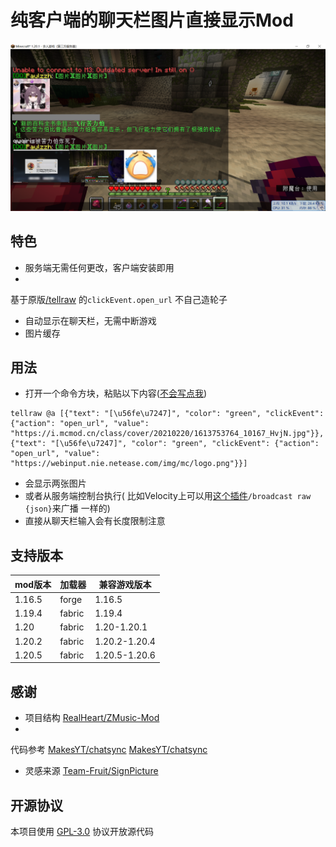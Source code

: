 # 纯客户端的聊天栏图片直接显示Mod

![](./show.png)

## 特色

- 服务端无需任何更改，客户端安装即用
-
基于原版[/tellraw](https://zh.minecraft.wiki/w/%E6%96%87%E6%9C%AC%E7%BB%84%E4%BB%B6%E6%A0%BC%E5%BC%8F#%E7%82%B9%E5%87%BB%E4%BA%8B%E4%BB%B6)
的`clickEvent.open_url` 不自己造轮子
- 自动显示在聊天栏，无需中断游戏
- 图片缓存

## 用法

- 打开一个命令方块，粘贴以下内容([不会写点我](https://www.mcmod.cn/tools/cbcreator/#/tellraw/))

````
tellraw @a [{"text": "[\u56fe\u7247]", "color": "green", "clickEvent": {"action": "open_url", "value": "https://i.mcmod.cn/class/cover/20210220/1613753764_10167_HvjN.jpg"}},{"text": "[\u56fe\u7247]", "color": "green", "clickEvent": {"action": "open_url", "value": "https://webinput.nie.netease.com/img/mc/logo.png"}}]
````

- 会显示两张图片
- 或者从服务端控制台执行(
  比如Velocity上可以用[这个插件](https://github.com/OskarsMC-Plugins/broadcast)`/broadcast raw {json}`来广播 一样的)
- 直接从聊天栏输入会有长度限制注意

## 支持版本

| mod版本  | 加载器    | 兼容游戏版本        |
|--------|--------|---------------|
| 1.16.5 | forge  | 1.16.5        |
| 1.19.4 | fabric | 1.19.4        |
| 1.20   | fabric | 1.20-1.20.1   |
| 1.20.2 | fabric | 1.20.2-1.20.4 |
| 1.20.5 | fabric | 1.20.5-1.20.6 |

## 感谢

- 项目结构 [RealHeart/ZMusic-Mod](https://github.com/RealHeart/ZMusic-Mod)
-
代码参考 [MakesYT/chatsync](https://github.com/MakesYT/chatsync_mods_fabric) [MakesYT/chatsync](https://github.com/MakesYT/chatsync_mods_forge)
- 灵感来源 [Team-Fruit/SignPicture](https://github.com/Team-Fruit/SignPicture)

## 开源协议

本项目使用 [GPL-3.0](LICENSE) 协议开放源代码